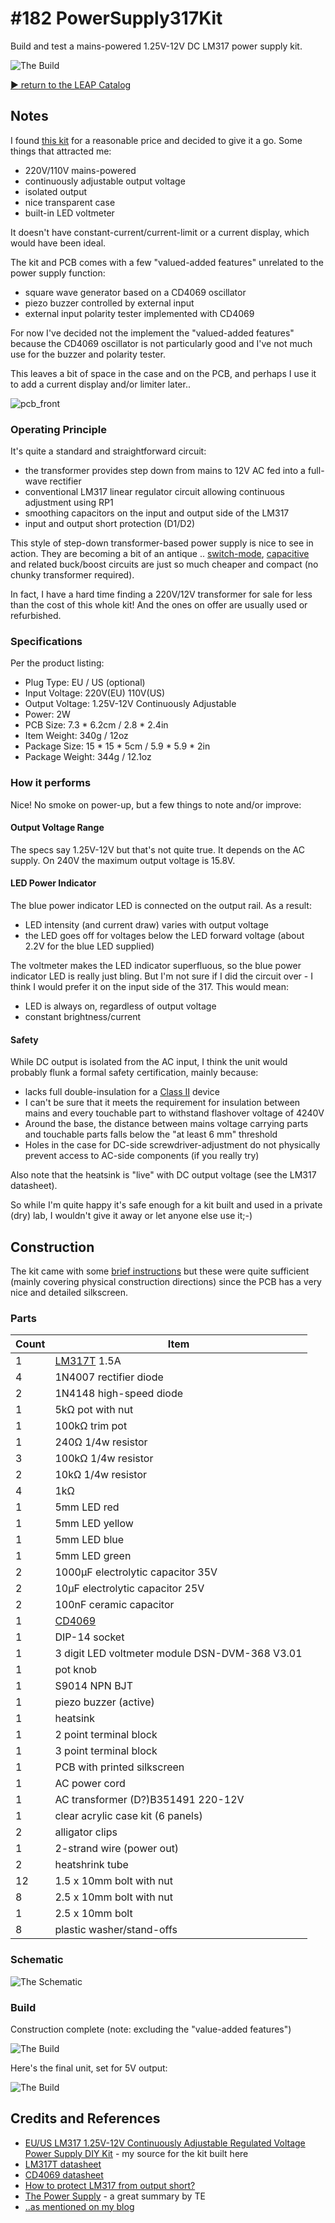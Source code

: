 # #182 PowerSupply317Kit

Build and test a mains-powered 1.25V-12V DC LM317 power supply kit.

![The Build](./assets/PowerSupply317Kit_build.jpg?raw=true)


[:arrow_forward: return to the LEAP Catalog](http://leap.tardate.com)

## Notes

I found
[this kit](http://www.aliexpress.com/item/EU-US-LM317-1-25V-12V-Continuously-Adjustable-Regulated-Voltage-Power-Supply-DIY-Kit/32463018423.html)
for a reasonable price and decided to give it a go. Some things that attracted me:
* 220V/110V mains-powered
* continuously adjustable output voltage
* isolated output
* nice transparent case
* built-in LED voltmeter

It doesn't have constant-current/current-limit or a current display, which would have been ideal.

The kit and PCB comes with a few "valued-added features" unrelated to the power supply function:
* square wave generator based on a CD4069 oscillator
* piezo buzzer controlled by external input
* external input polarity tester implemented with CD4069

For now I've decided not the implement the "valued-added features" because the CD4069 oscillator is not particularly good and
I've not much use for the buzzer and polarity tester.

This leaves a bit of space in the case and on the PCB, and perhaps I use it to add a current display and/or limiter later..

![pcb_front](./assets/PowerSupply317Kit_pcb_front.jpg?raw=true)

### Operating Principle

It's quite a standard and straightforward circuit:
* the transformer provides step down from mains to 12V AC fed into a full-wave rectifier
* conventional LM317 linear regulator circuit allowing continuous adjustment using RP1
* smoothing capacitors on the input and output side of the LM317
* input and output short protection (D1/D2)

This style of step-down transformer-based power supply is nice to see in action.
They are becoming a bit of an antique ..
[switch-mode](https://en.wikipedia.org/wiki/Switched-mode_power_supply),
[capacitive](http://en.wikipedia.org/wiki/Capacitive_power_supply) and related buck/boost
circuits are just so much cheaper and compact (no chunky transformer required).

In fact, I have a hard time finding a 220V/12V transformer for sale for less than the cost of this whole kit!
And the ones on offer are usually used or refurbished.


### Specifications

Per the product listing:
* Plug Type: EU / US (optional)
* Input Voltage: 220V(EU) 110V(US)
* Output Voltage: 1.25V-12V Continuously Adjustable
* Power: 2W
* PCB Size: 7.3 * 6.2cm / 2.8 * 2.4in
* Item Weight: 340g / 12oz
* Package Size: 15 * 15 * 5cm / 5.9 * 5.9 * 2in
* Package Weight: 344g / 12.1oz

### How it performs

Nice! No smoke on power-up, but a few things to note and/or improve:

#### Output Voltage Range

The specs say 1.25V-12V but that's not quite true. It depends on the AC supply.
On 240V the maximum output voltage is 15.8V.

#### LED Power Indicator

The blue power indicator LED is connected on the output rail. As a result:
* LED intensity (and current draw) varies with output voltage
* the LED goes off for voltages below the LED forward voltage (about 2.2V for the blue LED supplied)

The voltmeter makes the LED indicator superfluous, so the blue power indicator LED is really just bling.
But I'm not sure if I did the circuit over - I think I would prefer it on the input side of the 317. This would mean:
* LED is always on, regardless of output voltage
* constant brightness/current

#### Safety

While DC output is isolated from the AC input, I think the unit would probably flunk a formal safety certification,
mainly because:
* lacks full double-insulation for a [Class II](https://en.wikipedia.org/wiki/Appliance_classes#Class_II) device
* I can't be sure that it meets the requirement for insulation between mains and every touchable part to withstand flashover voltage of 4240V
* Around the base, the distance between mains voltage carrying parts and touchable parts falls below the "at least 6 mm" threshold
* Holes in the case for DC-side screwdriver-adjustment do not physically prevent access to AC-side components (if you really try)

Also note that the heatsink is "live" with DC output voltage (see the LM317 datasheet).

So while I'm quite happy it's safe enough for a kit built and used in a private (dry) lab, I wouldn't give it away or let anyone else use it;-)


## Construction

The kit came with some [brief instructions](./assets/instructions.pdf?raw=true)
but these were quite sufficient (mainly covering physical construction directions)
since the PCB has a very nice and detailed silkscreen.

### Parts

| Count | Item                              |
|-------|-----------------------------------|
| 1     | [LM317T](http://www.futurlec.com/Linear/LM317T.shtml) 1.5A |
| 4     | 1N4007 rectifier diode            |
| 2     | 1N4148 high-speed diode           |
| 1     | 5kΩ pot with nut                  |
| 1     | 100kΩ trim pot                    |
| 1     | 240Ω 1/4w resistor                |
| 3     | 100kΩ 1/4w resistor               |
| 2     | 10kΩ 1/4w resistor                |
| 4     | 1kΩ                               |
| 1     | 5mm LED red                       |
| 1     | 5mm LED yellow                    |
| 1     | 5mm LED blue                      |
| 1     | 5mm LED green                     |
| 2     | 1000µF electrolytic capacitor 35V |
| 2     | 10µF  electrolytic capacitor 25V  |
| 2     | 100nF ceramic capacitor           |
| 1     | [CD4069](http://www.futurlec.com/4000Series/CD4069.shtml) |
| 1     | DIP-14 socket                     |
| 1     | 3 digit LED voltmeter module DSN-DVM-368 V3.01 |
| 1     | pot knob                          |
| 1     | S9014 NPN BJT                     |
| 1     | piezo buzzer (active)             |
| 1     | heatsink                          |
| 1     | 2 point terminal block            |
| 1     | 3 point terminal block            |
| 1     | PCB with printed silkscreen       |
| 1     | AC power cord                     |
| 1     | AC transformer (D?)B351491 220-12V        |
| 1     | clear acrylic case kit (6 panels) |
| 2     | alligator clips                   |
| 1     | 2-strand wire (power out)         |
| 2     | heatshrink tube                   |
| 12    | 1.5 x 10mm bolt with nut          |
| 8     | 2.5 x 10mm bolt with nut          |
| 1     | 2.5 x 10mm bolt                   |
| 8     | plastic washer/stand-offs         |


### Schematic

![The Schematic](./assets/PowerSupply317Kit_schematic.jpg?raw=true)

### Build

Construction complete (note: excluding the "value-added features")

![The Build](./assets/PowerSupply317Kit_build_complete.jpg?raw=true)

Here's the final unit, set for 5V output:

![The Build](./assets/PowerSupply317Kit_build.jpg?raw=true)

## Credits and References
* [EU/US LM317 1.25V-12V Continuously Adjustable Regulated Voltage Power Supply DIY Kit](http://www.aliexpress.com/item/EU-US-LM317-1-25V-12V-Continuously-Adjustable-Regulated-Voltage-Power-Supply-DIY-Kit/32463018423.html) - my source for the kit built here
* [LM317T datasheet](http://www.futurlec.com/Linear/LM317T.shtml)
* [CD4069 datasheet](http://www.futurlec.com/4000Series/CD4069.shtml)
* [How to protect LM317 from output short?](http://electronics.stackexchange.com/questions/148340/how-to-protect-lm317-from-output-short)
* [The Power Supply](http://www.talkingelectronics.com/projects/ThePowerSupply/Page79PowerSupplyP1.html) - a great summary by TE
* [..as mentioned on my blog](http://blog.tardate.com/2016/02/littlearduinoprojects182-building-bench.html)
